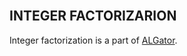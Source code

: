 
<br>


## INTEGER FACTORIZARION

Integer factorization is a part of <a href="https://github.com/ALGatorDevel/Algator">ALGator</a>.



